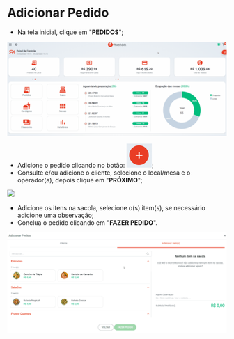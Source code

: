 # Adicionar Pedido

* Na tela inicial, clique em "**PEDIDOS**";

![](../../.gitbook/assets/pedidos.1.gif)

* Adicione o pedido clicando no botão: ![](<../../.gitbook/assets/image (1).png>);
* Consulte e/ou adicione o cliente, selecione o local/mesa e o operador(a), depois clique em "**PRÓXIMO**";

![](../../.gitbook/assets/pedidos.2.gif)

* Adicione os itens na sacola, selecione o(s) item(s), se necessário adicione uma observação;
* Conclua o pedido clicando em "**FAZER PEDIDO**".

![](../../.gitbook/assets/pedidos.3.gif)
